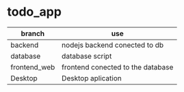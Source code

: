 # todo_app

|branch|use|
|--------|-------|
| backend | nodejs backend conected to db |
| database | database script |
| frontend_web | frontend conected to the database |
| Desktop | Desktop aplication |
